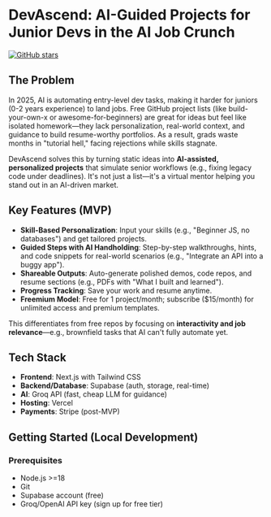 # DevAscend: AI-Guided Projects for Junior Devs in the AI Job Crunch

[![GitHub stars](https://img.shields.io/github/stars/mmedved6-kz/DevAscend)](https://github.com/mmedved6-kz/DevAscend/stargazers)

## The Problem
In 2025, AI is automating entry-level dev tasks, making it harder for juniors (0-2 years experience) to land jobs. Free GitHub project lists (like build-your-own-x or awesome-for-beginners) are great for ideas but feel like isolated homework—they lack personalization, real-world context, and guidance to build resume-worthy portfolios. As a result, grads waste months in "tutorial hell," facing rejections while skills stagnate.

DevAscend solves this by turning static ideas into **AI-assisted, personalized projects** that simulate senior workflows (e.g., fixing legacy code under deadlines). It's not just a list—it's a virtual mentor helping you stand out in an AI-driven market.

## Key Features (MVP)
- **Skill-Based Personalization**: Input your skills (e.g., "Beginner JS, no databases") and get tailored projects.
- **Guided Steps with AI Handholding**: Step-by-step walkthroughs, hints, and code snippets for real-world scenarios (e.g., "Integrate an API into a buggy app").
- **Shareable Outputs**: Auto-generate polished demos, code repos, and resume sections (e.g., PDFs with "What I built and learned").
- **Progress Tracking**: Save your work and resume anytime.
- **Freemium Model**: Free for 1 project/month; subscribe ($15/month) for unlimited access and premium templates.

This differentiates from free repos by focusing on **interactivity and job relevance**—e.g., brownfield tasks that AI can't fully automate yet.

## Tech Stack
- **Frontend**: Next.js with Tailwind CSS
- **Backend/Database**: Supabase (auth, storage, real-time)
- **AI**: Groq API (fast, cheap LLM for guidance)
- **Hosting**: Vercel
- **Payments**: Stripe (post-MVP)

## Getting Started (Local Development)
### Prerequisites
- Node.js >=18
- Git
- Supabase account (free)
- Groq/OpenAI API key (sign up for free tier)
